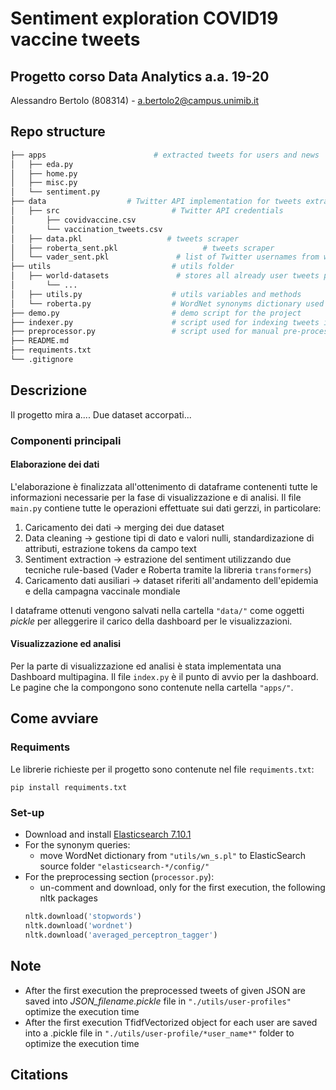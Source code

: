 # Sentiment exploration COVID19 vaccine tweets
## Progetto corso Data Analytics a.a. 19-20
Alessandro Bertolo (808314) - a.bertolo2@campus.unimib.it

## Repo structure

```bash
├── apps                        # extracted tweets for users and news
│   ├── eda.py
│   ├── home.py
│   ├── misc.py
│   └── sentiment.py
├── data                  # Twitter API implementation for tweets extraction
│   ├── src                         # Twitter API credentials
│       ├── covidvaccine.csv
│       └── vaccination_tweets.csv
│   ├── data.pkl                   # tweets scraper
│   ├── roberta_sent.pkl                   # tweets scraper
│   └── vader_sent.pkl               # list of Twitter usernames from wich extract tweets
├── utils                           # utils folder
│   ├── world-datasets               # stores all already user tweets pre-processed for personalization in pickle files
│       └── ...
│   ├── utils.py                    # utils variables and methods
│   └── roberta.py                  # WordNet synonyms dictionary used for synonyms queries in ElasticSearch
├── demo.py                         # demo script for the project
├── indexer.py                      # script used for indexing tweets in ElasticSearch
├── preprocessor.py                 # script used for manual pre-processing of tweets and query personalization phase
├── README.md
├── requiments.txt
└── .gitignore
```

## Descrizione
Il progetto mira a....
Due dataset accorpati...


### Componenti principali
#### Elaborazione dei dati
L'elaborazione è finalizzata all'ottenimento di dataframe contenenti tutte le informazioni necessarie per la fase di visualizzazione e di analisi.
Il file `main.py` contiene tutte le operazioni effettuate sui dati gerzzi, in particolare:
1. Caricamento dei dati -> merging dei due dataset
2. Data cleaning -> gestione tipi di dato e valori nulli, standardizazione di attributi, estrazione tokens da campo text
3. Sentiment extraction -> estrazione del sentiment utilizzando due tecniche rule-based (Vader e Roberta tramite la libreria `transformers`)
4. Caricamento dati ausiliari -> dataset riferiti all'andamento dell'epidemia e della campagna vaccinale mondiale

I dataframe ottenuti vengono salvati nella cartella `"data/"` come oggetti *pickle* per alleggerire il carico della dashboard per le visualizzazioni.

#### Visualizzazione ed analisi
Per la parte di visualizzazione ed analisi è stata implementata una Dashboard multipagina. Il file `index.py` è il punto di avvio per la dashboard. Le pagine che la compongono sono contenute nella cartella `"apps/"`.


## Come avviare
### Requiments
Le librerie richieste per il progetto sono contenute nel file `requiments.txt`:
```
pip install requiments.txt
```

### Set-up
- Download and install [Elasticsearch 7.10.1](https://www.elastic.co/downloads/elasticsearch)
- For the synonym queries:
    - move WordNet dictionary from `"utils/wn_s.pl"` to ElasticSearch source folder `"elasticsearch-*/config/"`
- For the preprocessing section (`processor.py`):
    - un-comment and download, only for the first execution, the following nltk packages
    ```python
    nltk.download('stopwords')
    nltk.download('wordnet')
    nltk.download('averaged_perceptron_tagger')
    ```



## Note
- After the first execution the preprocessed tweets of given JSON are saved into *JSON_filename.pickle* file 
in `"./utils/user-profiles"` optimize the execution time
- After the first execution TfidfVectorized object for each user are saved into a .pickle file in 
`"./utils/user-profile/*user_name*"` folder to optimize the execution time


## Citations